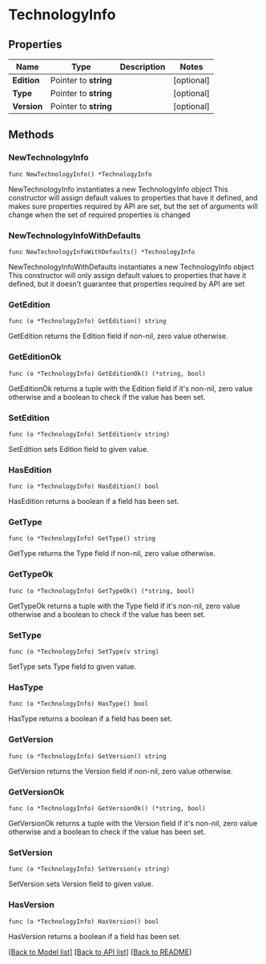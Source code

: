 # TechnologyInfo

## Properties

Name | Type | Description | Notes
------------ | ------------- | ------------- | -------------
**Edition** | Pointer to **string** |  | [optional] 
**Type** | Pointer to **string** |  | [optional] 
**Version** | Pointer to **string** |  | [optional] 

## Methods

### NewTechnologyInfo

`func NewTechnologyInfo() *TechnologyInfo`

NewTechnologyInfo instantiates a new TechnologyInfo object
This constructor will assign default values to properties that have it defined,
and makes sure properties required by API are set, but the set of arguments
will change when the set of required properties is changed

### NewTechnologyInfoWithDefaults

`func NewTechnologyInfoWithDefaults() *TechnologyInfo`

NewTechnologyInfoWithDefaults instantiates a new TechnologyInfo object
This constructor will only assign default values to properties that have it defined,
but it doesn't guarantee that properties required by API are set

### GetEdition

`func (o *TechnologyInfo) GetEdition() string`

GetEdition returns the Edition field if non-nil, zero value otherwise.

### GetEditionOk

`func (o *TechnologyInfo) GetEditionOk() (*string, bool)`

GetEditionOk returns a tuple with the Edition field if it's non-nil, zero value otherwise
and a boolean to check if the value has been set.

### SetEdition

`func (o *TechnologyInfo) SetEdition(v string)`

SetEdition sets Edition field to given value.

### HasEdition

`func (o *TechnologyInfo) HasEdition() bool`

HasEdition returns a boolean if a field has been set.

### GetType

`func (o *TechnologyInfo) GetType() string`

GetType returns the Type field if non-nil, zero value otherwise.

### GetTypeOk

`func (o *TechnologyInfo) GetTypeOk() (*string, bool)`

GetTypeOk returns a tuple with the Type field if it's non-nil, zero value otherwise
and a boolean to check if the value has been set.

### SetType

`func (o *TechnologyInfo) SetType(v string)`

SetType sets Type field to given value.

### HasType

`func (o *TechnologyInfo) HasType() bool`

HasType returns a boolean if a field has been set.

### GetVersion

`func (o *TechnologyInfo) GetVersion() string`

GetVersion returns the Version field if non-nil, zero value otherwise.

### GetVersionOk

`func (o *TechnologyInfo) GetVersionOk() (*string, bool)`

GetVersionOk returns a tuple with the Version field if it's non-nil, zero value otherwise
and a boolean to check if the value has been set.

### SetVersion

`func (o *TechnologyInfo) SetVersion(v string)`

SetVersion sets Version field to given value.

### HasVersion

`func (o *TechnologyInfo) HasVersion() bool`

HasVersion returns a boolean if a field has been set.


[[Back to Model list]](../README.md#documentation-for-models) [[Back to API list]](../README.md#documentation-for-api-endpoints) [[Back to README]](../README.md)


